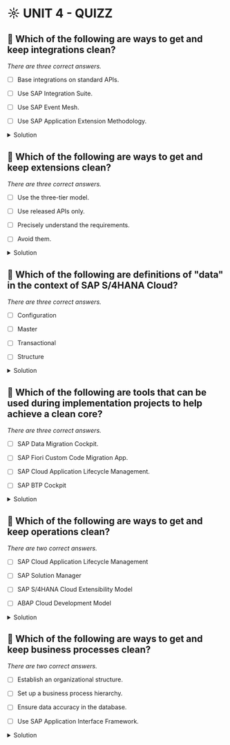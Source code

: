 # ☼ UNIT 4 - QUIZZ

## :small_red_triangle_down: Which of the following are ways to get and keep integrations clean?

_There are three correct answers._

- [ ] Base integrations on standard APIs.

- [ ] Use SAP Integration Suite.

- [ ] Use SAP Event Mesh.

- [ ] Use SAP Application Extension Methodology.

<details>
  <summary>Solution</summary>

- [ ] Base integrations on standard APIs.

- [ ] Use SAP Integration Suite.

- [ ] Use SAP Event Mesh.

- [ ] Use SAP Application Extension Methodology.

</details>

## :small_red_triangle_down: Which of the following are ways to get and keep extensions clean?

_There are three correct answers._

- [ ] Use the three-tier model.

- [ ] Use released APIs only.

- [ ] Precisely understand the requirements.

- [ ] Avoid them.

<details>
  <summary>Solution</summary>

- [ ] Use the three-tier model.

- [ ] Use released APIs only.

- [ ] Precisely understand the requirements.

- [ ] Avoid them.

</details>

## :small_red_triangle_down: Which of the following are definitions of "data" in the context of SAP S/4HANA Cloud?

_There are three correct answers._

- [ ] Configuration

- [ ] Master

- [ ] Transactional

- [ ] Structure

<details>
  <summary>Solution</summary>

- [ ] Configuration

- [ ] Master

- [ ] Transactional

- [ ] Structure

</details>

## :small_red_triangle_down: Which of the following are tools that can be used during implementation projects to help achieve a clean core?

_There are three correct answers._

- [ ] SAP Data Migration Cockpit.

- [ ] SAP Fiori Custom Code Migration App.

- [ ] SAP Cloud Application Lifecycle Management.

- [ ] SAP BTP Cockpit

<details>
  <summary>Solution</summary>

- [ ] SAP Data Migration Cockpit.

- [ ] SAP Fiori Custom Code Migration App.

- [ ] SAP Cloud Application Lifecycle Management.

- [ ] SAP BTP Cockpit

</details>

## :small_red_triangle_down: Which of the following are ways to get and keep operations clean?

_There are two correct answers._

- [ ] SAP Cloud Application Lifecycle Management

- [ ] SAP Solution Manager

- [ ] SAP S/4HANA Cloud Extensibility Model

- [ ] ABAP Cloud Development Model

<details>
  <summary>Solution</summary>

- [ ] SAP Cloud Application Lifecycle Management

- [ ] SAP Solution Manager

- [ ] SAP S/4HANA Cloud Extensibility Model

- [ ] ABAP Cloud Development Model

</details>

## :small_red_triangle_down: Which of the following are ways to get and keep business processes clean?

_There are two correct answers._

- [ ] Establish an organizational structure.

- [ ] Set up a business process hierarchy.

- [ ] Ensure data accuracy in the database.

- [ ] Use SAP Application Interface Framework.

<details>
  <summary>Solution</summary>

- [ ] Establish an organizational structure.

- [ ] Set up a business process hierarchy.

- [ ] Ensure data accuracy in the database.

- [ ] Use SAP Application Interface Framework.

</details>
